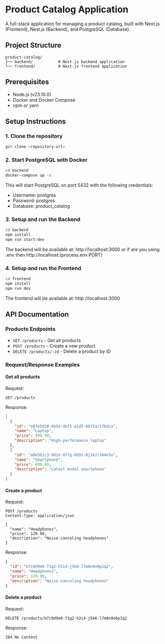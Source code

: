 # Product Catalog Application

A full-stack application for managing a product catalog, built with Next.js (Frontend), Nest.js (Backend), and PostgreSQL (Database).

## Project Structure

```
product-catalog/
├── backend/           # Nest.js backend application
└── frontend/          # Next.js frontend application
```

## Prerequisites

- Node.js (v23.10.0)
- Docker and Docker Compose
- npm or yarn

## Setup Instructions

### 1. Clone the repository

```bash
git clone <repository-url>
```

### 2. Start PostgreSQL with Docker

```bash
cd backend
docker-compose up -d
```

This will start PostgreSQL on port 5432 with the following credentials:
- Username: postgres
- Password: postgres
- Database: product_catalog

### 3. Setup and run the Backend

```bash
cd backend
npm install
npm run start:dev
```

The backend will be available at: http://localhost:3000 or if are you using .env then http://localhost:{process.env.PORT}

### 4. Setup and run the Frontend

```bash
cd frontend
npm install
npm run dev
```

The frontend will be available at: http://localhost:3000

## API Documentation

### Products Endpoints

- `GET /products` - Get all products
- `POST /products` - Create a new product
- `DELETE /products/:id` - Delete a product by ID

### Request/Response Examples

#### Get all products

Request:
```http
GET /products
```

Response:
```json
[
  {
    "id": "e87e5d38-6b9a-4bf5-a1d5-08f1ac1fbdca",
    "name": "Laptop",
    "price": 999.99,
    "description": "High-performance laptop"
  },
  {
    "id": "a8e5b1c3-9d2e-4f7g-8h9i-0j1k2l3m4n5o",
    "name": "Smartphone",
    "price": 699.99,
    "description": "Latest model smartphone"
  }
]
```

#### Create a product

Request:
```http
POST /products
Content-Type: application/json

{
  "name": "Headphones",
  "price": 129.99,
  "description": "Noise-canceling headphones"
}
```

Response:
```json
{
  "id": "b7c8d9e0-f1g2-h3i4-j5k6-l7m8n9o0p1q2",
  "name": "Headphones",
  "price": 129.99,
  "description": "Noise-canceling headphones"
}
```

#### Delete a product

Request:
```http
DELETE /products/b7c8d9e0-f1g2-h3i4-j5k6-l7m8n9o0p1q2
```

Response:
```
204 No Content
```